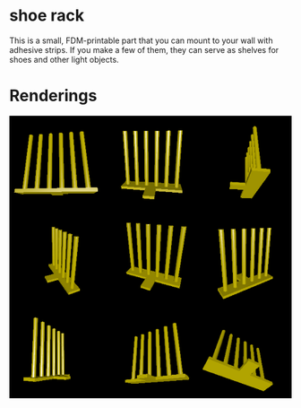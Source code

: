 # shoe rack

This is a small, FDM-printable part that you can mount to your wall with adhesive strips. If you make a few of them, they can serve as shelves for shoes and other light objects.

# Renderings

![Rendering of the object](rendering.png)
